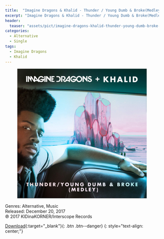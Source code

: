 ```yaml
---
title:  "Imagine Dragons & Khalid - Thunder / Young Dumb & Broke(Medley) - Single"
excerpt: "Imagine Dragons & Khalid - Thunder / Young Dumb & Broke(Medley) - Single - iplustify."
header:
  teaser: "assets/pict/imagine-dragons-khalid-thunder-young-dumb-broke-medley.jpg"
categories: 
  - Alternative
  - Single
tags:
  - Imagine Dragons
  - Khalid
---
```


<figure class="align-center">
  <img src="/assets/pict/imagine-dragons-khalid-thunder-young-dumb-broke-medley.jpg" alt="Imagine Dragons & Khalid - Thunder / Young Dumb & Broke(Medley) - Single">
</figure> 
Genres: Alternative, Music  
<br>Released: December 20, 2017 
<br>℗ 2017 KIDinaKORNER/Interscope Records
  

[Download](http://zipansion.com/1cF7n){:target="_blank"}{: .btn .btn--danger}
{: style="text-align: center;"}


